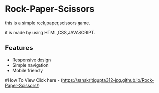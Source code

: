 # Rock-Paper-Scissors
this is a simple rock,paper,scissors game.

it is made by using HTML,CSS,JAVASCRIPT.

## Features
- Responsive design
- Simple navigation
- Mobile friendly

#How To View
Click here - (https://sanskritigupta312-jpg.github.io/Rock-Paper-Scissors/)



